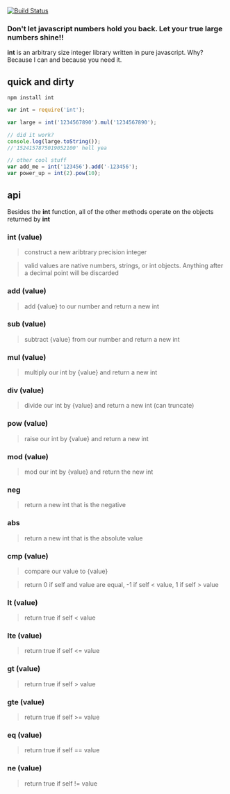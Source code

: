 [![Build Status](https://secure.travis-ci.org/shtylman/node-int.png)](http://travis-ci.org/shtylman/node-int)

### Don't let javascript numbers hold you back. Let your true large numbers shine!! ###

**int** is an arbitrary size integer library written in pure javascript. Why? Because I can and because you need it.

## quick and dirty ##

```
npm install int
```

```javascript
var int = require('int');

var large = int('1234567890').mul('1234567890');

// did it work?
console.log(large.toString());
//'1524157875019052100' hell yea

// other cool stuff
var add_me = int('123456').add('-123456');
var power_up = int(2).pow(10);

```

## api ##

Besides the **int** function, all of the other methods operate on the objects returned by **int**

### int (value) ###
> construct a new aribtrary precision integer

> valid values are native numbers, strings, or int objects. Anything after a decimal point will be discarded

### add (value) ###
> add {value} to our number and return a new int

### sub (value) ###
> subtract {value} from our number and return a new int

### mul (value) ###
> multiply our int by {value} and return a new int

### div (value) ###
> divide our int by {value} and return a new int (can truncate)

### pow (value) ###
> raise our int by {value} and return a new int

### mod (value) ###
> mod our int by {value} and return the new int

### neg ###
> return a new int that is the negative

### abs ###
> return a new int that is the absolute value

### cmp (value) ###
> compare our value to {value}

> return 0 if self and value are equal, -1 if self < value, 1 if self > value

### lt (value) ###
> return true if self < value

### lte (value) ###
> return true if self <= value

### gt (value) ###
> return true if self > value

### gte (value) ###
> return true if self >= value

### eq (value) ###
> return true if self == value

### ne (value) ###
> return true if self != value
